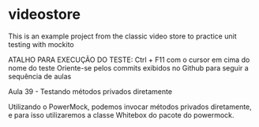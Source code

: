 # videostore
This is an example project from the classic video store to practice unit testing with mockito

ATALHO PARA EXECUÇÃO DO TESTE: Ctrl + F11 com o cursor em cima do nome do teste
Oriente-se pelos commits exibidos no Github para seguir a sequência de aulas

Aula 39 - Testando métodos privados diretamente

Utilizando o PowerMock, podemos invocar métodos privados diretamente, e para isso utilizaremos a classe Whitebox do pacote do powermock.